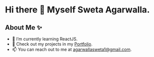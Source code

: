 # Hi there 👋 Myself Sweta Agarwalla. 

## About Me ✨

- 🌱 I’m currently learning ReactJS. 
- 🔭 Check out my projects in my [Portfolio](https://swetaagarwalla.netlify.app/). 
- 📫 You can reach out to me at agarwallasweta1@gmail.com.

<!--
**sweta1308/sweta1308** is a ✨ _special_ ✨ repository because its `README.md` (this file) appears on your GitHub profile.

Here are some ideas to get you started:

- 🔭 I’m currently working on ...
- 🌱 I’m currently learning ...
- 👯 I’m looking to collaborate on ...
- 🤔 I’m looking for help with ...
- 💬 Ask me about ...
- 📫 How to reach me: ...
- 😄 Pronouns: ...
- ⚡ Fun fact: ...
-->

